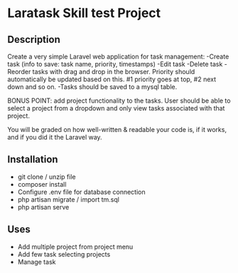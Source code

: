 # Laratask Skill test Project

## Description
Create a very simple Laravel web application for task management: -Create task (info to save: task name, priority, timestamps) -Edit task -Delete task -Reorder tasks with drag and drop in the browser. Priority should automatically be updated based on this. #1 priority goes at top, #2 next down and so on. -Tasks should be saved to a mysql table.

BONUS POINT: add project functionality to the tasks. User should be able to select a project from a dropdown and only view tasks associated with that project.

You will be graded on how well-written & readable your code is, if it works, and if you did it the Laravel way.

## Installation

- git clone / unzip file
- composer install
- Configure .env file for database connection
- php artisan migrate / import tm.sql
- php artisan serve

## Uses

- Add multiple project from project menu
- Add few task selecting projects
- Manage task 
